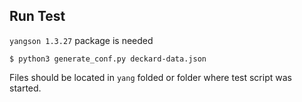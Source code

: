 ## Run Test 

`yangson 1.3.27` package is needed
```
$ python3 generate_conf.py deckard-data.json
```
Files should be located in `yang` folded or folder where test script was started.